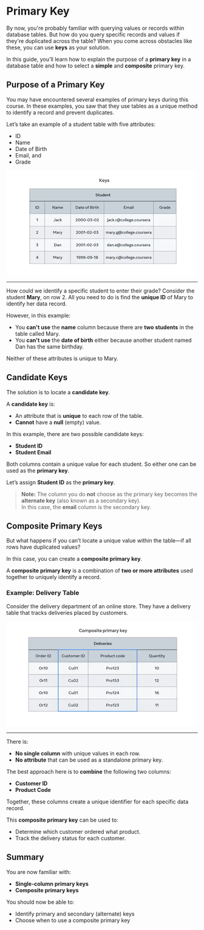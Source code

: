 # **Primary Key**

By now, you're probably familiar with querying values or records within database tables. But how do you query specific records and values if they're duplicated across the table? When you come across obstacles like these, you can use **keys** as your solution.

In this guide, you'll learn how to explain the purpose of a **primary key** in a database table and how to select a **simple** and **composite** primary key.

## **Purpose of a Primary Key**

You may have encountered several examples of primary keys during this course. In these examples, you saw that they use tables as a unique method to identify a record and prevent duplicates.

Let’s take an example of a student table with five attributes:

- ID  
- Name  
- Date of Birth  
- Email, and  
- Grade

<img src="primary-1.png"/>

---

How could we identify a specific student to enter their grade? Consider the student **Mary**, on row 2. All you need to do is find the **unique ID** of Mary to identify her data record.

However, in this example:

- You **can't use** the **name** column because there are **two students** in the table called Mary.
- You **can't use** the **date of birth** either because another student named Dan has the same birthday.

Neither of these attributes is unique to Mary.

## **Candidate Keys**

The solution is to locate a **candidate key**.

A **candidate key** is:
- An attribute that is **unique** to each row of the table.
- **Cannot** have a **null** (empty) value.

In this example, there are two possible candidate keys:
- **Student ID**
- **Student Email**

Both columns contain a unique value for each student. So either one can be used as the **primary key**.

Let’s assign **Student ID** as the **primary key**.

> **Note:** The column you do **not** choose as the primary key becomes the **alternate key** (also known as a secondary key).  
> In this case, the **email** column is the secondary key.

## **Composite Primary Keys**

But what happens if you can’t locate a unique value within the table—if all rows have duplicated values?

In this case, you can create a **composite primary key**.

A **composite primary key** is a combination of **two or more attributes** used together to uniquely identify a record.

### Example: Delivery Table

Consider the delivery department of an online store. They have a delivery table that tracks deliveries placed by customers.

<img src="primary-2.png"/>

---

There is:
- **No single column** with unique values in each row.
- **No attribute** that can be used as a standalone primary key.

The best approach here is to **combine** the following two columns:
- **Customer ID**
- **Product Code**

Together, these columns create a unique identifier for each specific data record.

This **composite primary key** can be used to:
- Determine which customer ordered what product.
- Track the delivery status for each customer.

## **Summary**

You are now familiar with:
- **Single-column primary keys**
- **Composite primary keys**

You should now be able to:
- Identify primary and secondary (alternate) keys
- Choose when to use a composite primary key
